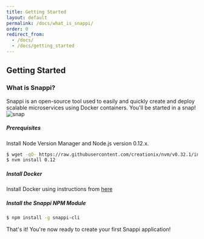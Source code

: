 ```yaml
---
title: Getting Started
layout: default
permalink: /docs/what_is_snappi/
order: 0
redirect_from:
  - /docs/
  - /docs/getting_started
---
```


## Getting Started

### What is Snappi?
Snappi is an open-source tool used to easily and quickly create and deploy scalable microservices using Docker containers. You'll be started in a snap!
![snap](https://media.giphy.com/media/3o6Zt0WMV671fQJVi8/giphy.gif)

##### Prerequisites
Install Node Version Manager and Node.js version 0.12.x.

```sh
$ wget -qO- https://raw.githubusercontent.com/creationix/nvm/v0.32.1/install.sh | bash
$ nvm install 0.12
```

##### Install Docker
Install Docker using instructions from [here](https://docs.docker.com/)

##### Install the Snappi NPM Module
```sh
$ npm install -g snappi-cli
```

That's it! You're now ready to create your first Snappi application!